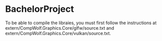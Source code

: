 # BachelorProject
 
To be able to compile the libraies, you must first follow the instructions at extern/CompWolf.Graphics.Core/glfw/source.txt and extern/CompWolf.Graphics.Core/vulkan/source.txt.
